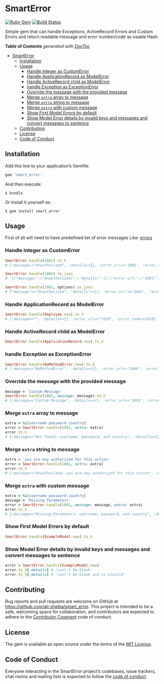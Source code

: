 # SmartError

[![Ruby Gem](https://img.shields.io/gem/v/smart_error.svg)](https://rubygems.org/gems/smart_error)
[![Build Status](https://travis-ci.org/ali-sheiba/smart_error.svg?branch=master)](https://travis-ci.org/ali-sheiba/smart_error)

Simple gem that can handle Exceptions, ActiveRecord Errors and Custom Errors and return readable message and error number/code as usable Hash.

<!-- START doctoc generated TOC please keep comment here to allow auto update -->
<!-- DON'T EDIT THIS SECTION, INSTEAD RE-RUN doctoc TO UPDATE -->
**Table of Contents**  *generated with [DocToc](https://github.com/thlorenz/doctoc)*

- [SmartError](#smarterror)
  - [Installation](#installation)
  - [Usage](#usage)
    - [Handle integer as CustomError](#handle-integer-as-customerror)
    - [Handle ApplicationRecord as ModelError](#handle-applicationrecord-as-modelerror)
    - [Handle ActiveRecord child as ModelError](#handle-activerecord-child-as-modelerror)
    - [handle Exception as ExceptionError](#handle-exception-as-exceptionerror)
    - [Override the message with the provided message](#override-the-message-with-the-provided-message)
    - [Merge `extra` array to message](#merge-extra-array-to-message)
    - [Merge `extra` string to message](#merge-extra-string-to-message)
    - [Merge `extra` with custom message](#merge-extra-with-custom-message)
    - [Show First Model Errors by default](#show-first-model-errors-by-default)
    - [Show Model Error details by invalid keys and messages and convert messages to sentence](#show-model-error-details-by-invalid-keys-and-messages-and-convert-messages-to-sentence)
  - [Contributing](#contributing)
  - [License](#license)
  - [Code of Conduct](#code-of-conduct)

<!-- END doctoc generated TOC please keep comment here to allow auto update -->

## Installation

Add this line to your application’s Gemfile:

```ruby
gem 'smart_error'
```

And then execute:

```
$ bundle
```

Or install it yourself as:

```
$ gem install smart_error
```

## Usage
First of all will need to have predefined list of error messages Like: [errors](https://github.com/ali-sheiba/smart_error/blob/master/spec/en.yml)


### Handle integer as CustomError

```ruby
SmartError.handle(1001).to_h
# {:message=>"Unauthorized", :details=>{}, :error_url=>"1001", :error_code=>1001}

SmartError.handle(1001).to_json
# "{\"message\":\"Unauthorized\",\"details\":{},\"error_url\":\"1001\",\"error_code\":1001}"

SmartError.handle(1001, options).as_json
# {"message"=>"Unauthorized", "details"=>{}, "error_url"=>"1001", "error_code"=>1001}
```

### Handle ApplicationRecord as ModelError
```ruby
SmartError.handle(Employee.new).to_h
# {:message=>"", :details=>{}, :error_url=>"1010", :error_code=>1010}
```

### Handle ActiveRecord child as ModelError
```ruby
SmartError.handle(ApplicationRecord.new).to_h
```

### handle Exception as ExceptionError
```ruby
SmartError.handle(NoMethodError.new).to_h
# {:message=>"NoMethodError", :details=>{}, :error_url=>"1000", :error_code=>1000}
```

### Override the message with the provided message
```ruby
message = 'Custom Message'
SmartError.handle(1001, message: message).to_h
# {:message=>"Custom Message", :details=>{}, :error_url=>"1001", :error_code=>1001}
```

### Merge `extra` array to message
```ruby
extra = %i[username password country]
error = SmartError.handle(1002, extra: extra)
error.to_h
# {:message=>"Not Found: username, password, and country", :details=>{}, :error_url=>"1002", :error_code=>1002}
```

### Merge `extra` string to message
```ruby
extra = 'you are noy authorized for this action'
error = SmartError.handle(1001, extra: extra)
error.to_h
# {:message=>"Unauthorized: you are noy authorized for this action", :details=>{}, :error_url=>"1001", :error_code=>1001}
```

### Merge `extra` with custom message
```ruby
extra = %i[username password country]
message = 'Missing Parameters'
error = SmartError.handle(1001, message: message, extra: extra)
error.to_h
# {:message=>"Missing Parameters: username, password, and country", :details=>{}, :error_url=>"1001", :error_code=>1001}
```

### Show First Model Errors by default
```ruby
SmartError.handle(ExampleModel.new).to_h
```
### Show Model Error details by invalid keys and messages and convert messages to sentence
```ruby
error = SmartError.handle(ExampleModel.new)
error.to_h[:details] # 'can\'t be blank'
error.to_h[:details] # 'can\'t be blank and is invalid'
```
## Contributing

Bug reports and pull requests are welcome on GitHub at <https://github.com/ali-sheiba/smart_error>. This project is intended to be a safe, welcoming space for collaboration, and contributors are expected to adhere to the [Contributor Covenant](http://contributor-covenant.org) code of conduct.

## License

The gem is available as open source under the terms of the [MIT License](http://opensource.org/licenses/MIT).

## Code of Conduct

Everyone interacting in the SmartError project’s codebases, issue trackers, chat rooms and mailing lists is expected to follow the [code of conduct](https://github.com/ali-sheiba/smart_error/blob/master/CODE_OF_CONDUCT.md).